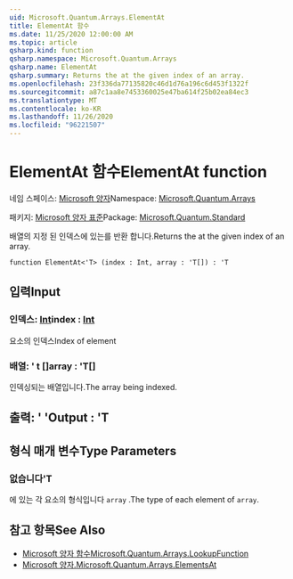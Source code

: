 ```yaml
---
uid: Microsoft.Quantum.Arrays.ElementAt
title: ElementAt 함수
ms.date: 11/25/2020 12:00:00 AM
ms.topic: article
qsharp.kind: function
qsharp.namespace: Microsoft.Quantum.Arrays
qsharp.name: ElementAt
qsharp.summary: Returns the at the given index of an array.
ms.openlocfilehash: 23f336da77135820c46d1d76a196c6d453f1322f
ms.sourcegitcommit: a87c1aa8e7453360025e47ba614f25b02ea84ec3
ms.translationtype: MT
ms.contentlocale: ko-KR
ms.lasthandoff: 11/26/2020
ms.locfileid: "96221507"
---
```

# <a name="elementat-function"></a><span data-ttu-id="c5fbe-102">ElementAt 함수</span><span class="sxs-lookup"><span data-stu-id="c5fbe-102">ElementAt function</span></span>

<span data-ttu-id="c5fbe-103">네임 스페이스: [Microsoft 양자](xref:Microsoft.Quantum.Arrays)</span><span class="sxs-lookup"><span data-stu-id="c5fbe-103">Namespace: [Microsoft.Quantum.Arrays](xref:Microsoft.Quantum.Arrays)</span></span>

<span data-ttu-id="c5fbe-104">패키지: [Microsoft 양자 표준](https://nuget.org/packages/Microsoft.Quantum.Standard)</span><span class="sxs-lookup"><span data-stu-id="c5fbe-104">Package: [Microsoft.Quantum.Standard](https://nuget.org/packages/Microsoft.Quantum.Standard)</span></span>


<span data-ttu-id="c5fbe-105">배열의 지정 된 인덱스에 있는를 반환 합니다.</span><span class="sxs-lookup"><span data-stu-id="c5fbe-105">Returns the at the given index of an array.</span></span>

```qsharp
function ElementAt<'T> (index : Int, array : 'T[]) : 'T
```


## <a name="input"></a><span data-ttu-id="c5fbe-106">입력</span><span class="sxs-lookup"><span data-stu-id="c5fbe-106">Input</span></span>

### <a name="index--int"></a><span data-ttu-id="c5fbe-107">인덱스: [Int](xref:microsoft.quantum.lang-ref.int)</span><span class="sxs-lookup"><span data-stu-id="c5fbe-107">index : [Int](xref:microsoft.quantum.lang-ref.int)</span></span>

<span data-ttu-id="c5fbe-108">요소의 인덱스</span><span class="sxs-lookup"><span data-stu-id="c5fbe-108">Index of element</span></span>


### <a name="array--t"></a><span data-ttu-id="c5fbe-109">배열: ' t []</span><span class="sxs-lookup"><span data-stu-id="c5fbe-109">array : 'T[]</span></span>

<span data-ttu-id="c5fbe-110">인덱싱되는 배열입니다.</span><span class="sxs-lookup"><span data-stu-id="c5fbe-110">The array being indexed.</span></span>



## <a name="output--t"></a><span data-ttu-id="c5fbe-111">출력: ' '</span><span class="sxs-lookup"><span data-stu-id="c5fbe-111">Output : 'T</span></span>



## <a name="type-parameters"></a><span data-ttu-id="c5fbe-112">형식 매개 변수</span><span class="sxs-lookup"><span data-stu-id="c5fbe-112">Type Parameters</span></span>

### <a name="t"></a><span data-ttu-id="c5fbe-113">없습니다</span><span class="sxs-lookup"><span data-stu-id="c5fbe-113">'T</span></span>

<span data-ttu-id="c5fbe-114">에 있는 각 요소의 형식입니다 `array` .</span><span class="sxs-lookup"><span data-stu-id="c5fbe-114">The type of each element of `array`.</span></span>

## <a name="see-also"></a><span data-ttu-id="c5fbe-115">참고 항목</span><span class="sxs-lookup"><span data-stu-id="c5fbe-115">See Also</span></span>

- [<span data-ttu-id="c5fbe-116">Microsoft 양자 함수</span><span class="sxs-lookup"><span data-stu-id="c5fbe-116">Microsoft.Quantum.Arrays.LookupFunction</span></span>](xref:Microsoft.Quantum.Arrays.LookupFunction)
- [<span data-ttu-id="c5fbe-117">Microsoft 양자.</span><span class="sxs-lookup"><span data-stu-id="c5fbe-117">Microsoft.Quantum.Arrays.ElementsAt</span></span>](xref:Microsoft.Quantum.Arrays.ElementsAt)